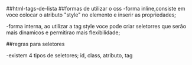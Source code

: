 ##html-tags-de-lista
##formas de utilizar o css
-forma inline,consiste em voce colocar o atributo "style" no elemento e inserir as propriedades;

-forma interna, ao utilizar a tag style voce pode criar seletorres que serão mais dinamicos e permitirao mais flexibilidade;

##regras para seletores

-existem 4 tipos de seletores; id, class, atributo, tag
